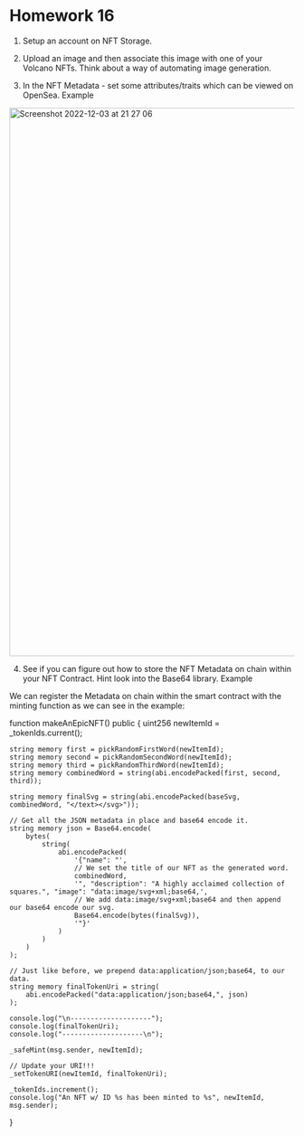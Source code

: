 # Homework 16

1. Setup an account on NFT Storage.


2. Upload an image and then associate this image with one of your Volcano NFTs. Think
about a way of automating image generation.


3. In the NFT Metadata - set some attributes/traits which can be viewed on OpenSea.
Example

<img width="970" alt="Screenshot 2022-12-03 at 21 27 06" src="https://user-images.githubusercontent.com/81931426/205463061-0b3a8542-f729-444c-8f44-add7e268c380.png">


4. See if you can figure out how to store the NFT Metadata on chain within your NFT
Contract. Hint look into the Base64 library. Example

We can register the Metadata on chain within the smart contract with the minting function as we can see in the example:

  function makeAnEpicNFT() public {
    uint256 newItemId = _tokenIds.current();

    string memory first = pickRandomFirstWord(newItemId);
    string memory second = pickRandomSecondWord(newItemId);
    string memory third = pickRandomThirdWord(newItemId);
    string memory combinedWord = string(abi.encodePacked(first, second, third));

    string memory finalSvg = string(abi.encodePacked(baseSvg, combinedWord, "</text></svg>"));

    // Get all the JSON metadata in place and base64 encode it.
    string memory json = Base64.encode(
        bytes(
            string(
                abi.encodePacked(
                    '{"name": "',
                    // We set the title of our NFT as the generated word.
                    combinedWord,
                    '", "description": "A highly acclaimed collection of squares.", "image": "data:image/svg+xml;base64,',
                    // We add data:image/svg+xml;base64 and then append our base64 encode our svg.
                    Base64.encode(bytes(finalSvg)),
                    '"}'
                )
            )
        )
    );

    // Just like before, we prepend data:application/json;base64, to our data.
    string memory finalTokenUri = string(
        abi.encodePacked("data:application/json;base64,", json)
    );

    console.log("\n--------------------");
    console.log(finalTokenUri);
    console.log("--------------------\n");

    _safeMint(msg.sender, newItemId);
    
    // Update your URI!!!
    _setTokenURI(newItemId, finalTokenUri);
  
    _tokenIds.increment();
    console.log("An NFT w/ ID %s has been minted to %s", newItemId, msg.sender);
  }
